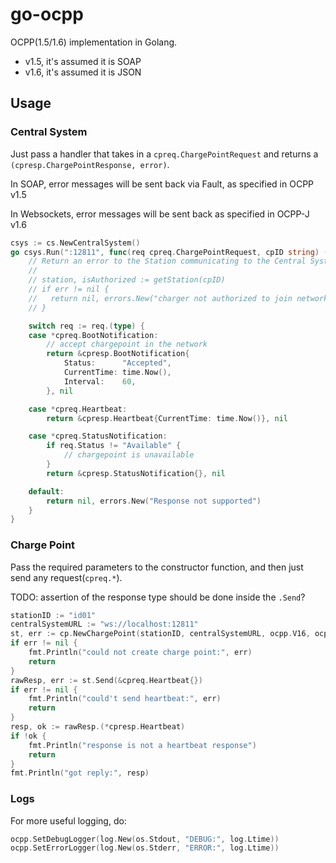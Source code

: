 # go-ocpp

OCPP(1.5/1.6) implementation in Golang.

- v1.5, it's assumed it is SOAP
- v1.6, it's assumed it is JSON

## Usage

### Central System

Just pass a handler that takes in a `cpreq.ChargePointRequest` and returns a `(cpresp.ChargePointResponse, error)`.

In SOAP, error messages will be sent back via Fault, as specified in OCPP v1.5

In Websockets, error messages will be sent back as specified in OCPP-J v1.6

```go
csys := cs.NewCentralSystem()
go csys.Run(":12811", func(req cpreq.ChargePointRequest, cpID string) (cpresp.ChargePointResponse, error) {
    // Return an error to the Station communicating to the Central System
    //
    // station, isAuthorized := getStation(cpID)
    // if err != nil {
    //   return nil, errors.New("charger not authorized to join network")
    // }

    switch req := req.(type) {
    case *cpreq.BootNotification:
        // accept chargepoint in the network
        return &cpresp.BootNotification{
            Status:      "Accepted",
            CurrentTime: time.Now(),
            Interval:    60,
        }, nil

    case *cpreq.Heartbeat:
        return &cpresp.Heartbeat{CurrentTime: time.Now()}, nil

    case *cpreq.StatusNotification:
        if req.Status != "Available" {
            // chargepoint is unavailable
        }
        return &cpresp.StatusNotification{}, nil

    default:
        return nil, errors.New("Response not supported")
    }
}
```

### Charge Point

Pass the required parameters to the constructor function, and then just send any request(`cpreq.*`).

TODO: assertion of the response type should be done inside the `.Send`?

```go
stationID := "id01"
centralSystemURL := "ws://localhost:12811"
st, err := cp.NewChargePoint(stationID, centralSystemURL, ocpp.V16, ocpp.JSON) // or ocpp.SOAP
if err != nil {
    fmt.Println("could not create charge point:", err)
    return
}
rawResp, err := st.Send(&cpreq.Heartbeat{})
if err != nil {
    fmt.Println("could't send heartbeat:", err)
    return
}
resp, ok := rawResp.(*cpresp.Heartbeat)
if !ok {
    fmt.Println("response is not a heartbeat response")
    return
}
fmt.Println("got reply:", resp)
```

### Logs

For more useful logging, do:

```go
ocpp.SetDebugLogger(log.New(os.Stdout, "DEBUG:", log.Ltime))
ocpp.SetErrorLogger(log.New(os.Stderr, "ERROR:", log.Ltime))
```
